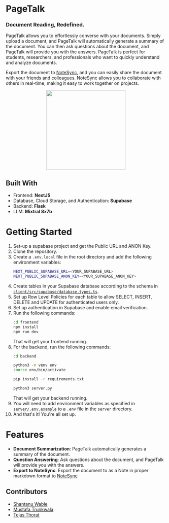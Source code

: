 # PageTalk

### Document Reading, Redefined.

PageTalk allows you to effortlessly converse with your documents. Simply upload a document, and PageTalk will automatically generate a summary of the document. You can then ask questions about the document, and PageTalk will provide you with the answers. PageTalk is perfect for students, researchers, and professionals who want to quickly understand and analyze documents.

Export the document to [NoteSync](https://github.com/techymt/NoteSync), and you can easily share the document with your friends and colleagues. NoteSync allows you to collaborate with others in real-time, making it easy to work together on projects.

<div align="center">
    <img src="https://media0.giphy.com/media/v1.Y2lkPTc5MGI3NjExOG1jcnB3Y2Ezdjlhd2podHVrZ2hneG9lY292c2VnZHZpdXR2bGpkZCZlcD12MV9pbnRlcm5hbF9naWZfYnlfaWQmY3Q9Zw/3orifaQEOagjYJ1EXe/giphy.gif" height="250px">
</div>

## Built With

-   Frontend: **NextJS**
-   Database, Cloud Storage, and Authentication: **Supabase**
-   Backend: **Flask**
-   LLM: **Mixtral 8x7b**

# Getting Started

1. Set-up a supabase project and get the Public URL and ANON Key.
2. Clone the repository.
3. Create a `.env.local` file in the root directory and add the following environment variables:
    ```bash
    NEXT_PUBLIC_SUPABASE_URL=<YOUR_SUPABASE_URL>
    NEXT_PUBLIC_SUPABASE_ANON_KEY=<YOUR_SUPABASE_ANON_KEY>
    ```
4. Create tables in your Supabase database according to the schema in [`client/src/supabase/database.types.ts`](client/src/supabase/database.types.ts).
5. Set up Row Level Policies for each table to allow SELECT, INSERT, DELETE and UPDATE for authenticated users only.
6. Set up authentication in Supabase and enable email verification.
7. Run the following commands:
    ```bash
    cd frontend
    npm install
    npm run dev
    ```
    That will get your frontend running.
8. For the backend, run the following commands:
    ```bash
    cd backend
    
    python3 -m venv env
    source env/bin/activate

    pip install -r requirements.txt

    python3 server.py
    ```
    That will get your backend running.
9. You will need to add environment variables as specified in [`server/.env.example`](server/.env.example) to a `.env` file in the `server` directory.
10. And that's it! You're all set up.

# Features

-   **Document Summarization**: PageTalk automatically generates a summary of the document.
-   **Question Answering**: Ask questions about the document, and PageTalk will provide you with the answers.
-   **Export to NoteSync**: Export the document to as a Note in proper markdown format to [NoteSync](https://github.com/techymt/NoteSync)


## Contributors

-   [Shantanu Wable](https://github.com/shxntanu)
-   [Mustafa Trunkwala](https://github.com/techymt)
-   [Tejas Thorat](https://github.com/tejaspthorat)
